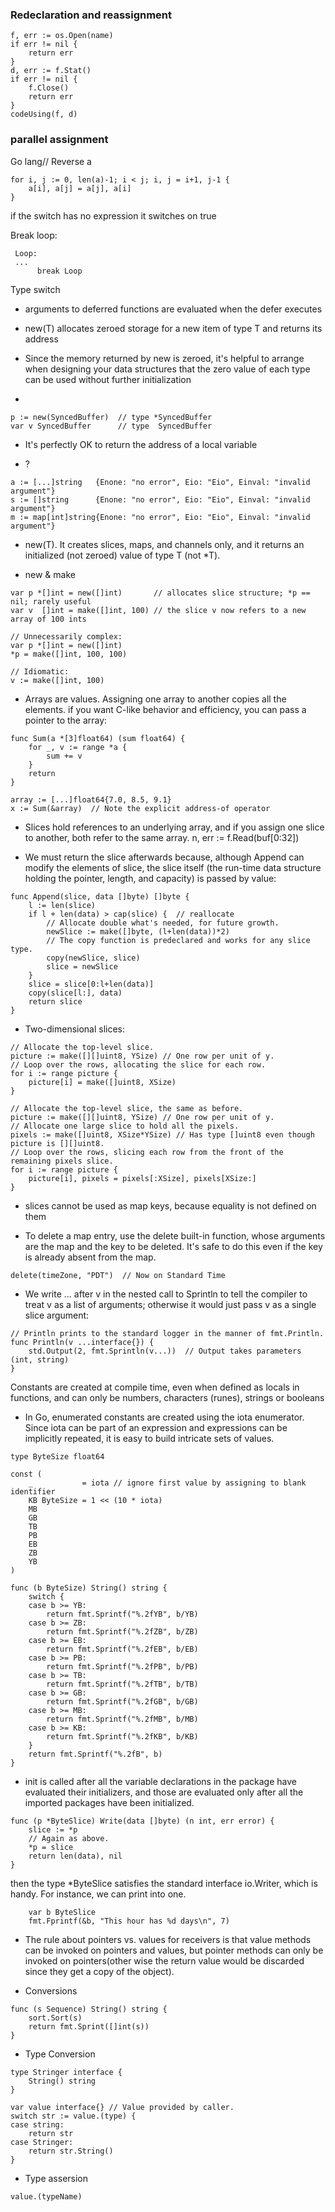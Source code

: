 ### Redeclaration and reassignment
```
f, err := os.Open(name)
if err != nil {
    return err
}
d, err := f.Stat()
if err != nil {
    f.Close()
    return err
}
codeUsing(f, d)
```

### parallel assignment
Go lang// Reverse a
```
for i, j := 0, len(a)-1; i < j; i, j = i+1, j-1 {
    a[i], a[j] = a[j], a[i]
}
```

if the switch has no expression it switches on true

Break loop:
``` 
 Loop:
 ...
      break Loop
```

Type switch

- arguments to deferred functions are evaluated when the defer executes

- new(T) allocates zeroed storage for a new item of type T and returns its address

- Since the memory returned by new is zeroed, it's helpful to arrange when designing
your data structures that the zero value of each type can be used without further initialization

- 
```
p := new(SyncedBuffer)  // type *SyncedBuffer
var v SyncedBuffer      // type  SyncedBuffer
```

- It's perfectly OK to return the address of a local variable

- ?
```
a := [...]string   {Enone: "no error", Eio: "Eio", Einval: "invalid argument"}
s := []string      {Enone: "no error", Eio: "Eio", Einval: "invalid argument"}
m := map[int]string{Enone: "no error", Eio: "Eio", Einval: "invalid argument"}
```

- new(T). It creates slices, maps, and channels only, and it returns an
initialized (not zeroed) value of type T (not *T).

- new & make
```
var p *[]int = new([]int)       // allocates slice structure; *p == nil; rarely useful
var v  []int = make([]int, 100) // the slice v now refers to a new array of 100 ints

// Unnecessarily complex:
var p *[]int = new([]int)
*p = make([]int, 100, 100)

// Idiomatic:
v := make([]int, 100)
```

- Arrays are values. Assigning one array to another copies all the elements.
if you want C-like behavior and efficiency, you can pass a pointer to the array:
```
func Sum(a *[3]float64) (sum float64) {
    for _, v := range *a {
        sum += v
    }
    return
}

array := [...]float64{7.0, 8.5, 9.1}
x := Sum(&array)  // Note the explicit address-of operator
```

- Slices hold references to an underlying array, and if you assign one slice to another, both refer to the same array. 
    n, err := f.Read(buf[0:32])

- We must return the slice afterwards because, although Append can modify the elements of slice, the slice itself (the run-time data structure holding the pointer, length, and capacity) is passed by value:

```
func Append(slice, data []byte) []byte {
    l := len(slice)
    if l + len(data) > cap(slice) {  // reallocate
        // Allocate double what's needed, for future growth.
        newSlice := make([]byte, (l+len(data))*2)
        // The copy function is predeclared and works for any slice type.
        copy(newSlice, slice)
        slice = newSlice
    }
    slice = slice[0:l+len(data)]
    copy(slice[l:], data)
    return slice
}
```

- Two-dimensional slices:
```
// Allocate the top-level slice.
picture := make([][]uint8, YSize) // One row per unit of y.
// Loop over the rows, allocating the slice for each row.
for i := range picture {
	picture[i] = make([]uint8, XSize)
}
```

```
// Allocate the top-level slice, the same as before.
picture := make([][]uint8, YSize) // One row per unit of y.
// Allocate one large slice to hold all the pixels.
pixels := make([]uint8, XSize*YSize) // Has type []uint8 even though picture is [][]uint8.
// Loop over the rows, slicing each row from the front of the remaining pixels slice.
for i := range picture {
	picture[i], pixels = pixels[:XSize], pixels[XSize:]
}
```

- slices cannot be used as map keys, because equality is not defined on them

- To delete a map entry, use the delete built-in function, whose arguments are the map and the key to be deleted. It's safe to do this even if the key is already absent from the map.

```
delete(timeZone, "PDT")  // Now on Standard Time
```

- We write ... after v in the nested call to Sprintln to tell the compiler to treat v as a list of arguments; otherwise it would just pass v as a single slice argument:
```
// Println prints to the standard logger in the manner of fmt.Println.
func Println(v ...interface{}) {
    std.Output(2, fmt.Sprintln(v...))  // Output takes parameters (int, string)
}
```

Constants are created at compile time, even when defined as locals in functions, and can only be numbers, characters (runes), strings or booleans

- In Go, enumerated constants are created using the iota enumerator. Since iota can be part of an expression and expressions can be implicitly repeated, it is easy to build intricate sets of values.
```
type ByteSize float64

const (
    _           = iota // ignore first value by assigning to blank identifier
    KB ByteSize = 1 << (10 * iota)
    MB
    GB
    TB
    PB
    EB
    ZB
    YB
)

func (b ByteSize) String() string {
    switch {
    case b >= YB:
        return fmt.Sprintf("%.2fYB", b/YB)
    case b >= ZB:
        return fmt.Sprintf("%.2fZB", b/ZB)
    case b >= EB:
        return fmt.Sprintf("%.2fEB", b/EB)
    case b >= PB:
        return fmt.Sprintf("%.2fPB", b/PB)
    case b >= TB:
        return fmt.Sprintf("%.2fTB", b/TB)
    case b >= GB:
        return fmt.Sprintf("%.2fGB", b/GB)
    case b >= MB:
        return fmt.Sprintf("%.2fMB", b/MB)
    case b >= KB:
        return fmt.Sprintf("%.2fKB", b/KB)
    }
    return fmt.Sprintf("%.2fB", b)
}
```

- init is called after all the variable declarations in the package have evaluated their initializers, and those are evaluated only after all the imported packages have been initialized.

```
func (p *ByteSlice) Write(data []byte) (n int, err error) {
    slice := *p
    // Again as above.
    *p = slice
    return len(data), nil
}
```

then the type *ByteSlice satisfies the standard interface io.Writer, which is handy. For instance, we can print into one.
```
    var b ByteSlice
    fmt.Fprintf(&b, "This hour has %d days\n", 7)
```

- The rule about pointers vs. values for receivers is that value methods can be invoked on pointers and values, but pointer methods can only be invoked on pointers(other wise the return value would be discarded since they get a copy of the object).

- Conversions
```
func (s Sequence) String() string {
    sort.Sort(s)
    return fmt.Sprint([]int(s))
}
```
- Type Conversion
```
type Stringer interface {
    String() string
}

var value interface{} // Value provided by caller.
switch str := value.(type) {
case string:
    return str
case Stringer:
    return str.String()
}
```
- Type assersion
```
value.(typeName)
```
